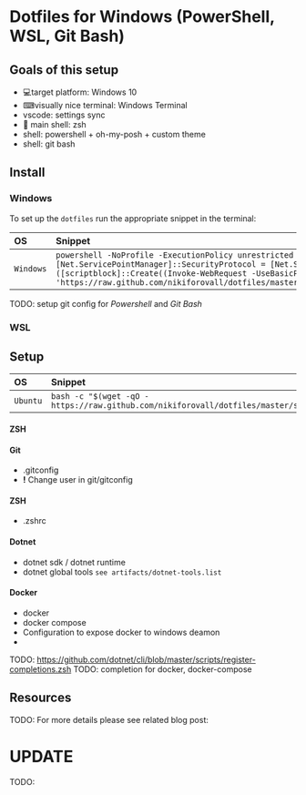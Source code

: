 Dotfiles for Windows (PowerShell, WSL, Git Bash)
============================================================

Goals of this setup
-------------------

- 💻target platform: Windows 10
- ⌨visually nice terminal: Windows Terminal
- vscode: settings sync
- 🐚 main shell: zsh
- shell: powershell + oh-my-posh + custom theme
- shell: git bash

Install
--------

### Windows

To set up the `dotfiles` run the appropriate snippet in the terminal:

| OS | Snippet |
|:---|:---|
| `Windows` | `powershell -NoProfile -ExecutionPolicy unrestricted -Command "[Net.ServicePointManager]::SecurityProtocol = [Net.SecurityProtocolType]::Tls12; &([scriptblock]::Create((Invoke-WebRequest -UseBasicParsing 'https://raw.github.com/nikiforovall/dotfiles/master/src/windows/app_install.ps1')))` |

TODO: setup git config for *Powershell* and *Git Bash*
### WSL
Setup
-----

| OS | Snippet |
|:---|:---|
| `Ubuntu` | `bash -c "$(wget -qO - https://raw.github.com/nikiforovall/dotfiles/master/src/wsl/os/install.sh)"` |
#### ZSH

#### Git
* .gitconfig
* **!** Change user in git/gitconfig
#### ZSH
* .zshrc
#### Dotnet
* dotnet sdk / dotnet runtime
* dotnet global tools `see artifacts/dotnet-tools.list`
#### Docker
* docker
* docker compose
* Configuration to expose docker to windows deamon
*
TODO: https://github.com/dotnet/cli/blob/master/scripts/register-completions.zsh
TODO: completion for docker, docker-compose

## Resources

TODO:
For more details please see related blog post:


# UPDATE
TODO:
